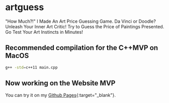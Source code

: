 # artguess
"How Much?!" I Made An Art Price Guessing Game. Da Vinci or Doodle? Unleash Your Inner Art Critic! Try to Guess the Price of Paintings Presented. Go Test Your Art Instincts in Minutes!

## Recommended compilation for the C++MVP on MacOS
```bash
g++ -std=c++11 main.cpp
```
## Now working on the Website MVP
You can try it on my [Github Pages](https://florianmgedeon.github.io/artguess/){:target="_blank"}.
